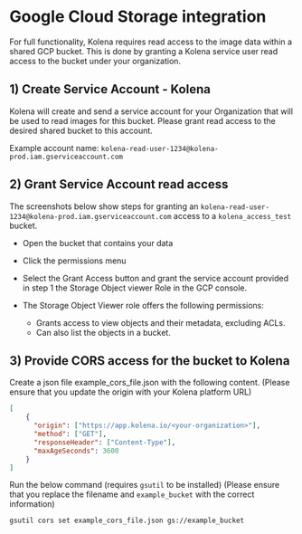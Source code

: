 # Google Cloud Storage integration

For full functionality, Kolena requires read access to the image data within a shared GCP bucket. 
 This is done by granting a Kolena service user read access to the bucket under your organization.

## 1) Create Service Account - Kolena ##
Kolena will create and send a service account for your Organization that will be used to read images for this bucket.
Please grant read access to the desired shared bucket to this account.

Example account name: `kolena-read-user-1234@kolena-prod.iam.gserviceaccount.com`

## 2) Grant Service Account read access ##
The screenshots below show steps for granting an `kolena-read-user-1234@kolena-prod.iam.gserviceaccount.com` access to
a `kolena_access_test` bucket.

- Open the bucket that contains your data
- Click the permissions menu
- Select the Grant Access button and grant the service account provided in step 1 the Storage Object viewer Role in the GCP console.

- The Storage Object Viewer role offers the following permissions:
  - Grants access to view objects and their metadata, excluding ACLs.
  - Can also list the objects in a bucket.

## 3) Provide CORS access for the bucket to Kolena ##
Create a json file example_cors_file.json with the following content.
(Please ensure that you update the origin with your Kolena platform URL)

```json
[
    {
      "origin": ["https://app.kolena.io/<your-organization>"],
      "method": ["GET"],
      "responseHeader": ["Content-Type"],
      "maxAgeSeconds": 3600
    }
]
```

Run the below command (requires `gsutil` to be installed) (Please ensure that you replace the filename and `example_bucket` with the correct information)

`gsutil cors set example_cors_file.json gs://example_bucket`